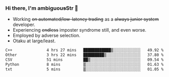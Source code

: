 ### Hi there, I'm ambiguou~~s~~Str 👋

<!--
**ambiguoustexture/ambiguoustexture** is a ✨ _special_ ✨ repository because its `README.md` (this file) appears on your GitHub profile.

Here are some ideas to get you started:
-->
- Working ~~on automated/low-latency trading~~ as a ~~always junior system~~ developer.
- Experiencing ~~endless~~ imposter syndrome still, and even worse.
- Employed by adverse selection.
- Otaku at large/least.

<!--START_SECTION:waka-->

```txt
C++               4 hrs 27 mins   ████████████▒░░░░░░░░░░░░   49.92 %
Other             3 hrs 22 mins   █████████▒░░░░░░░░░░░░░░░   37.80 %
CSV               51 mins         ██▒░░░░░░░░░░░░░░░░░░░░░░   09.54 %
Python            8 mins          ▒░░░░░░░░░░░░░░░░░░░░░░░░   01.63 %
txt               5 mins          ▒░░░░░░░░░░░░░░░░░░░░░░░░   01.05 %
```

<!--END_SECTION:waka-->
